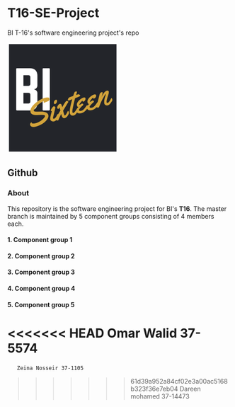 # T16-SE-Project
BI T-16's software engineering project's repo

![Logo](/images/logo.png)

## Github

### About
This repository is the software engineering project for BI's **T16**. The master branch is maintained by 5 component groups consisting of 4 members each.

#### 1. Component group 1

#### 2. Component group 2

#### 3. Component group 3

#### 4. Component group 4

#### 5. Component group 5
<<<<<<< HEAD
Omar Walid 37-5574
=======
       Zeina Nosseir 37-1105
>>>>>>> 61d39a952a84cf02e3a00ac5168b323f36e7eb04
Dareen mohamed 37-14473